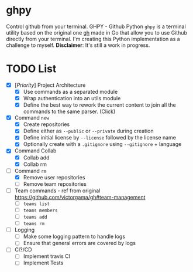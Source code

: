 # ghpy
Control github from your terminal.
GHPY - Github Python
`ghpy` is a terminal utility based on the original one [gh](https://github.com/victorgama/gh) made in Go that allow you to use Github directly from your terminal. I'm creating this Python implementation as a challenge to myself. **Disclaimer**: It's still a work in progress.

# TODO List

- [X] [*Priority*] Project Architecture
  - [X] Use commands as a separated module
  - [X] Wrap authentication into an utils module
  - [X] Define the best way to rework the current content to join all the commands to the same parser. (Click)
  
- [x] Command `new`
  - [x] Create repositories
  - [x] Define either as `--public` or `--private` during creation
  - [x] Define initial license by `--license` followed by the license name
  - [x] Optionally create with a `.gitignore` using `--gitignore` + language
 
- [x] Command Collab
  - [x] Collab add
  - [x] Collab rm
 
 - [ ] Command `rm`
   - [x] Remove user repositories
   - [ ] Remove team repositories

- [ ] Team commands - ref from original https://github.com/victorgama/gh#team-management
  - [ ] `teams list`
  - [ ] `teams members`
  - [ ] `teams add`
  - [ ] `teams rm`

- [ ] Logging
  - [ ] Make some logging pattern to handle logs
  - [ ] Ensure that general errors are covered by logs

 - [ ] CI?/CD
   - [ ] Implement travis CI
   - [ ] Implement Tests
